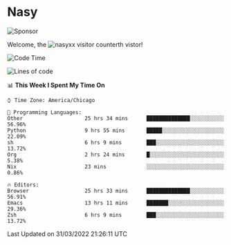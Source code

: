 # Nasy

<!--
<p align="center">
<img height="200" src="https://github-readme-stats.vercel.app/api?username=nasyxx&count_private=true&show_icons=true&theme=dracula&include_all_commits=true"/>
<img height="200" src="https://github-readme-stats.vercel.app/api/top-langs/?username=nasyxx&theme=dracula&hide=html,jupyter+notebook&count_private=true&show_icons=true"/>
</p>

  
----------------
-->

![Sponsor](https://img.shields.io/static/v1.svg?label=Sponsor&message=%E2%9D%A4&logo=GitHub&style=flat&color=pink)
 
Welcome, the ![nasyxx visitor counter](https://count.getloli.com/get/@nasyxx?theme=rule34)th vistor!
 
<!--START_SECTION:waka-->
![Code Time](http://img.shields.io/badge/Code%20Time-2%2C113%20hrs%208%20mins-blue)

![Lines of code](https://img.shields.io/badge/From%20Hello%20World%20I%27ve%20Written-5%20Million%20lines%20of%20code-blue)

📊 **This Week I Spent My Time On** 

```text
⌚︎ Time Zone: America/Chicago

💬 Programming Languages: 
Other                    25 hrs 34 mins      ██████████████░░░░░░░░░░░   56.96% 
Python                   9 hrs 55 mins       █████░░░░░░░░░░░░░░░░░░░░   22.09% 
sh                       6 hrs 9 mins        ███░░░░░░░░░░░░░░░░░░░░░░   13.72% 
Org                      2 hrs 24 mins       █░░░░░░░░░░░░░░░░░░░░░░░░   5.38% 
Nix                      23 mins             ░░░░░░░░░░░░░░░░░░░░░░░░░   0.86%

🔥 Editors: 
Browser                  25 hrs 33 mins      ██████████████░░░░░░░░░░░   56.91% 
Emacs                    13 hrs 11 mins      ███████░░░░░░░░░░░░░░░░░░   29.36% 
Zsh                      6 hrs 9 mins        ███░░░░░░░░░░░░░░░░░░░░░░   13.72%

```


 Last Updated on 31/03/2022 21:26:11 UTC
<!--END_SECTION:waka-->

<!-- ![visitors](https://visitor-badge.laobi.icu/badge?page_id=nasyxx.nasyxx) -->
